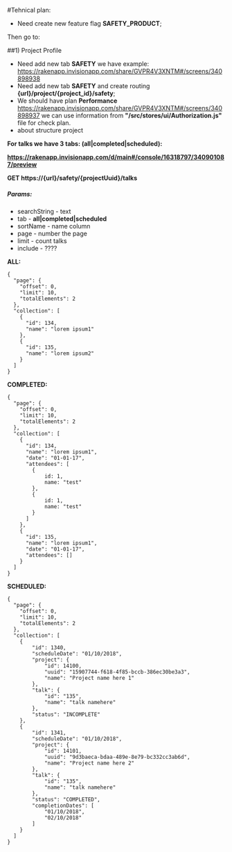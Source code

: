 #Tehnical plan:

- Need create new feature flag **SAFETY_PRODUCT**;

Then go to: 

##1) Project Profile
- Need add new tab **SAFETY** we have example:
https://rakenapp.invisionapp.com/share/GVPR4V3XNTM#/screens/340898938
- Need add new tab **SAFETY** and create routing **{url}/project/{project_id}/safety**;
- We should have plan **Performance** 
https://rakenapp.invisionapp.com/share/GVPR4V3XNTM#/screens/340898937
we can use information from **"/src/stores/ui/Authorization.js"** file for check plan.
- about structure project

**For talks we have 3 tabs: (all|completed|scheduled):**

**https://rakenapp.invisionapp.com/d/main#/console/16318797/340901087/preview**

**GET https://{url}/safety/{projectUuid}/talks**

##### Params:
 - searchString - text
 - tab - **all|completed|scheduled**
 - sortName - name column
 - page - number the page
 - limit - count talks
 - include - ????

**ALL:**

    {
      "page": {
        "offset": 0,
        "limit": 10,
        "totalElements": 2
      },
      "collection": [
        {
          "id": 134,
          "name": "lorem ipsum1"
        },
        {
          "id": 135,
          "name": "lorem ipsum2"
        }
      ]
    }

**COMPLETED:**

    {
      "page": {
        "offset": 0,
        "limit": 10,
        "totalElements": 2
      },
      "collection": [
        {
          "id": 134,
          "name": "lorem ipsum1",
          "date": "01-01-17",
          "attendees": [
            {
                id: 1,
                name: "test"
            },
            {
                id: 1,
                name: "test"
            } 
          ]
        },
        {
          "id": 135,
          "name": "lorem ipsum1",
          "date": "01-01-17",
          "attendees": []
        }
      ]
    }

**SCHEDULED:**

    {
      "page": {
        "offset": 0,
        "limit": 10,
        "totalElements": 2
      },
      "collection": [
        {
            "id": 1340,
            "scheduleDate": "01/10/2018",
            "project": {
                "id": 14100,
                "uuid": "15907744-f618-4f85-bccb-386ec30be3a3",
                "name": "Project name here 1"
            },
            "talk": {
                "id": "135",
                "name": "talk namehere"
            },
            "status": "INCOMPLETE"
        },
        {
            "id": 1341,
            "scheduleDate": "01/10/2018",
            "project": {
                "id": 14101,
                "uuid": "9d3baeca-bdaa-489e-8e79-bc332cc3ab6d",
                "name": "Project name here 2"
            },
            "talk": {
                "id": "135",
                "name": "talk namehere"
            },
            "status": "COMPLETED",
            "completionDates": [
                "01/10/2018",
                "02/10/2018"
            ]
        }
      ]
    }






